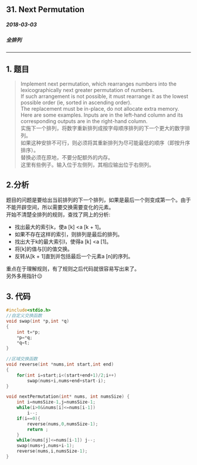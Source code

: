 ## 31. Next Permutation
##### 2018-03-03
##### 全排列
***
## 1. 题目
>Implement next permutation, which rearranges numbers into the lexicographically next greater permutation of numbers.  
If such arrangement is not possible, it must rearrange it as the lowest possible order (ie, sorted in ascending order).  
The replacement must be in-place, do not allocate extra memory.  
Here are some examples. Inputs are in the left-hand column and its corresponding outputs are in the right-hand column.  
实施下一个排列，将数字重新排列成按字母顺序排列的下一个更大的数字排列。  
如果这种安排不可行，则必须将其重新排列为尽可能最低的顺序（即按升序排序）。  
替换必须在原地，不要分配额外的内存。  
这里有些例子。输入位于左侧列，其相应输出位于右侧列。

## 2.分析
题目的问题是要给出当前排列的下一个排列，如果是最后一个则变成第一个。由于不能开辟空间，所以需要交换需要变化的元素。  
开始不清楚全排列的规则，查找了网上的分析:
- 找出最大的索引k，使a [k] <a [k + 1]。  
- 如果不存在这样的索引，则排列是最后的排列。  
- 找出大于k的最大索引l，使得a [k] <a [1]。  
- 将[k]的值与[l]的值交换。  
- 反转从[k + 1]直到并包括最后一个元素a [n]的序列。

重点在于理解规则，有了规则之后代码就很容易写出来了。  
另外多用指针😑
## 3. 代码
```c
#include<stdio.h>
//自定义交换函数
void swap(int *p,int *q)
{
    int t=*p;
    *p=*q;
    *q=t;
}

//区域交换函数
void reverse(int *nums,int start,int end)
{
    for(int i=start;i<(start+end+1)/2;i++)
        swap(nums+i,nums+end+start-i);
}

void nextPermutation(int* nums, int numsSize) {
    int i=numsSize-1,j=numsSize-1;
    while(i>0&&nums[i]<=nums[i-1])
        i--;
    if(i==0){
        reverse(nums,0,numsSize-1);
        return ;
    }
    while(nums[j]<=nums[i-1]) j--;
    swap(nums+j,nums+i-1);
    reverse(nums,i,numsSize-1);
}
```
